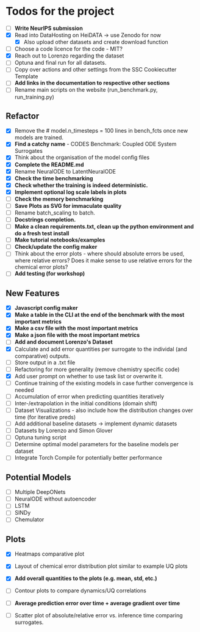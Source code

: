 # Todos for the project

- [ ] **Write NeurIPS submission**
- [x] Read into DataHosting on HeiDATA -> use Zenodo for now
    - [x] Also upload other datasets and create download function
- [ ] Choose a code licence for the code - MIT?
- [x] Reach out to Lorenzo regarding the dataset
- [ ] Optuna and final run for all datasets.
- [ ] Copy over actions and other settings from the SSC Cookiecutter Template
- [ ] **Add links in the documentation to respective other sections**
- [ ] Rename main scripts on the website (run_benchmark.py, run_training.py)

## Refactor
- [x] Remove the # model.n_timesteps = 100 lines in bench_fcts once new models are trained.
- [x] **Find a catchy name** - CODES Benchmark: Coupled ODE System Surrogates
- [x] Think about the organisation of the model config files
- [x] **Complete the README.md**
- [x] Rename NeuralODE to LatentNeuralODE
- [x] **Check the time benchmarking**
- [x] **Check whether the training is indeed deterministic.**
- [x] **Implement optional log scale labels in plots**
- [ ] **Check the memory benchmarking**
- [ ] **Save Plots as SVG for immaculate quality**
- [ ] Rename batch_scaling to batch.
- [ ] **Docstrings completion.**
- [ ] **Make a clean requirements.txt, clean up the python environment and do a fresh test install**
- [ ] **Make tutorial notebooks/examples**
- [ ] **Check/update the config maker**
- [ ] Think about the error plots - where should absolute errors be used, where relative errors? Does it make sense to use relative errors for the chemical error plots?
- [ ] **Add testing (for workshop)**

## New Features
- [x] **Javascript config maker**
- [x] **Make a table in the CLI at the end of the benchmark with the most important metrics**
- [x] **Make a csv file with the most important metrics**
- [x] **Make a json file with the most important metrics**
- [ ] **Add and document Lorenzo's Dataset**
- [x] Calculate and add error quantities per surrogate to the individal (and comparative) outputs.
- [ ] Store output in a .txt file
- [ ] Refactoring for more generality (remove chemistry specific code)
- [x] Add user prompt on whether to use task list or overwrite it.
- [ ] Continue training of the existing models in case further convergence is needed
- [ ] Accumulation of error when predicting quantities iteratively
- [ ] Inter-/extrapolation in the initial conditions (domain shift)
- [ ] Dataset Visualizations - also include how the distribution changes over time (for iterative preds)
- [ ] Add additional baseline datasets -> implement dynamic datasets
- [ ] Datasets by Lorenzo and Simon Glover
- [ ] Optuna tuning script
- [ ] Determine optimal model parameters for the baseline models per dataset
- [ ] Integrate Torch Compile for potentially better performance

## Potential Models
- [ ] Multiple DeepONets
- [ ] NeuralODE without autoencoder
- [ ] LSTM
- [ ] SINDy 
- [ ] Chemulator

## Plots
- [x] Heatmaps comparative plot
- [x] Layout of chemical error distribution plot similar to example UQ plots
- [x] **Add overall quantities to the plots (e.g. mean, std, etc.)**
- [ ] Contour plots to compare dynamics/UQ correlations
- [ ] **Average prediction error over time + average gradient over time**
- [ ] Scatter plot of absolute/relative error vs. inference time comparing surrogates.


